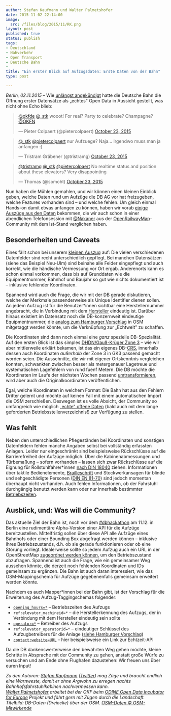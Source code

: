 ```yaml
---
author: Stefan Kaufmann und Walter Palmetshofer
date: 2015-11-02 22:14:00
image: 
  src: /files/blog/2015/11/RK.png
layout: post
published: true
status: publish
tags:
- Deutschland
- Nahverkehr
- Open Transport
- Deutsche Bahn
- 
title: "Ein erster Blick auf Aufzugsdaten: Erste Daten von der Bahn" 
type: post

---
```

*Berlin, 02.11.2015* – Wie [unlängst angekündigt](/blog/2015/10/die-bahn-kommt-auf-open-data/) hatte die Deutsche Bahn die Öffnung erster Datensätze als „echtes" Open Data in Aussicht gestellt, was nicht ohne Echo blieb:

<blockquote class="twitter-tweet" lang="en"><p lang="en" dir="ltr"><a href="https://twitter.com/okfde">@okfde</a> <a href="https://twitter.com/_stk">@_stk</a> wooot! For real? Party to celebrate? Champagne? <a href="https://twitter.com/OKFN">@OKFN</a></p>&mdash; Pieter Colpaert (@pietercolpaert) <a href="https://twitter.com/pietercolpaert/status/657633315046957061">October 23, 2015</a></blockquote>
<script async src="//platform.twitter.com/widgets.js" charset="utf-8"></script>

<blockquote class="twitter-tweet" lang="en"><p lang="de" dir="ltr"><a href="https://twitter.com/_stk">@_stk</a> <a href="https://twitter.com/pietercolpaert">@pietercolpaert</a> nur Aufzuege? Naja... Irgendwo muss man ja anfangen :)</p>&mdash; Tristram Gräbener (@tristramg) <a href="https://twitter.com/tristramg/status/657641902280454145">October 23, 2015</a></blockquote>

<blockquote class="twitter-tweet" lang="en"><p lang="en" dir="ltr"><a href="https://twitter.com/tristramg">@tristramg</a> <a href="https://twitter.com/_stk">@_stk</a> <a href="https://twitter.com/pietercolpaert">@pietercolpaert</a> &#10;No realtime status and position about these elevators? &#10;Very disappointing</p>&mdash; Thomas (@somoht) <a href="https://twitter.com/somoht/status/657646384498262016">October 23, 2015</a></blockquote>

Nun haben die Mühlen gemahlen, und wir können einen kleinen Einblick geben, welche Daten rund um Aufzüge die DB AG vor hat freizugeben, welche Features vorhanden sind – und welche fehlen. Um gleich einmal Hands-on damit etwas anfangen zu können, haben wir vorab [einige Auszüge aus den Daten](/files/blog/2015/11/DB-Aufzug-Probedatensaetze.csv) bekommen, die wir auch schon in einer abendlichen Telefonsession mit [@Nakaner](https://twitter.com/nakaner) aus der [OpenRailwayMap](http://www.openrailwaymap.org/)-Community mit dem Ist-Stand verglichen haben.

## Besonderheiten und Caveats

Eines fällt schon bei unserem [kleinen Auszug](/files/blog/2015/11/DB-Aufzug-Probedatensaetze.csv) auf: Die vielen verschiedenen Datenfelder sind recht unterschiedlich gepflegt. Bei manchen Datensätzen (siehe das Beispiel Neu-Ulm) sind beinahe alle Felder eingepflegt und auch korrekt, wie die händische Vermessung vor Ort ergab. Anderenorts kann es schon einmal vorkommen, dass bis auf Grunddaten wie die Equipmentnummer, Bahnhof und Baujahr so gut wie nichts dokumentiert ist – inklusive fehlender Koordinaten.

Spannend wird auch die Frage, die wir mit der DB gerade diskutieren, welche der Merkmale passenderweise als Unique Identifier dienen sollen. An jedem Aufzug ist für die Benutzer*innen sichtbar eine Herstellernummer angebracht, die in Verbindung mit dem [Hersteller](http://wiki.openstreetmap.org/wiki/Key:brand) eindeutig ist. Darüber hinaus existiert im Datensatz noch die DB-konzernweit eindeutige Equipmentnummer, die [analog zum Hamburger Vorschlag](https://lists.openstreetmap.de/pipermail/hamburg/2015-June/thread.html#1191) in OSM mitgetaggt werden könnte, um die Verknüpfung zur „Echtwelt" zu schaffen. 

Die Koordinaten sind dann noch einmal eine *ganz* spezielle DB-Spezialität. Auf den ersten Blick ist das simples [DHDN/Gauß-Krüger Zone 3](http://spatialreference.org/ref/epsg/31467/) – wie wir aber mittlerweile erklärt bekamen, ist das ein eigenes DB-[CRS](https://de.wikipedia.org/wiki/Koordinatenreferenzsystem), innerhalb dessen auch Koordinaten *außerhalb* der Zone 3 in GK3 passend gemacht worden seien. Die Ausschnitte, die wir mit eigener Ortskenntnis vergleichen konnten, schwankten zwischen besser als metergenauer Lagetreue und systematischen Lagefehlern von rund fuenf Metern. Die DB möchte die Koordinaten im Laufe der nächsten Wochen passend [umtransformieren](https://de.wikipedia.org/wiki/Helmert-Transformation), wird aber auch die Originalkoordinaten veröffentlichen.

Egal, welche Koordinaten in welchem Format: Die Bahn hat aus den Fehlern Dritter gelernt und möchte auf keinen Fall mit einem automatischen Import die OSM zerschießen. Deswegen ist es volle Absicht, der Community so umfangreich wie möglich [„echte" offene Daten](http://blog.openrailwaymap.org/?lang=de#25) (bald auch mit dem lange geforderten Betriebsstellenverzeichnis!) zur Verfügung zu stellen.

## Was fehlt

Neben den unterschiedlichen Pflegeständen bei Koordinaten und sonstigen Datenfeldern fehlen manche Angaben selbst bei vollständig erfassten Anlagen. Leider nur eingeschränkt sind beispielsweise Rückschlüsse auf die Barrierefreiheit der Aufzüge möglich. Über die Kabinenabmessungen und Türbemaßung – sofern vorhanden – lassen sich zwar Rückschlüsse auf die Eignung für Rollstuhlfahrer*innen [nach DIN 18040](http://nullbarriere.de/din-18040-1-aufzug.htm) ziehen. Informationen über taktile Bedienelemente, [Brailleschrift](http://wiki.openstreetmap.org/wiki/Key:tactile_writing) und Stockwerkansagen für blinde und sehgeschädigte Personen ([DIN EN 81-70](http://nullbarriere.de/aufzug-abmessung.htm)) sind jedoch momentan überhaupt nicht vorhanden. Auch fehlen Informationen, ob der Fahrstuhl durchgängig benutzt werden kann oder nur innerhalb bestimmter [Betriebszeiten](http://wiki.openstreetmap.org/wiki/DE:Key:opening_hours). 

## Ausblick, und: Was will die Community?

Das aktuelle Ziel der Bahn ist, noch vor dem [#dbhackathon](https://www.eventbrite.de/e/3rd-dbhackathon-commit-open-data-tickets-19270040209) am 11.12. in Berlin eine rudimentäre Alpha-Version einer API für die Aufzüge bereitzustellen. Mittelfristig sollen über diese API alle Aufzüge eines Bahnhofs oder einer Bounding Box abgefragt werden können – inklusive ihres Betriebszustands, d.h. ob sie gerade funktionieren oder ob eine Störung vorliegt. Idealerweise sollte so jedem Aufzug auch ein URL in der OpenStreetMap [zugeordnet werden können,](http://wiki.openstreetmap.org/wiki/DE:Key:contact) um den Betriebszustand abzufragen. Spannend ist auch die Frage, wie ein gemeinsamer Weg aussehen könnte, die derzeit noch fehlenden Koordinaten und IDs gemeinsam zu ergänzen. Die Bahn ist auch daran interessiert, wie das OSM-Mappingschema für Aufzüge gegebenenfalls gemeinsam erweitert werden könnte.

Nachdem es auch Mapper*innen bei der Bahn gibt, ist der Vorschlag für die Erweiterung des Aufzug-Taggingschemas folgender:

* [`opening_hours=*`](http://wiki.openstreetmap.org/wiki/DE:Key:opening_hours) – Betriebszeiten des Aufzugs
* `ref:elevator_machineid=*` – die Herstellerkennung des Aufzugs, der in Verbindung mit dem Hersteller eindeutig sein sollte
* [`operator=*`](http://wiki.openstreetmap.org/wiki/DE:Key:operator) – Betreiber des Aufzugs
* `ref:elevator_operatorid=*` – eindeutiger Schlüssel des Aufzugbetreibers für die Anlage ([siehe Hamburger Vorschlag](https://lists.openstreetmap.de/pipermail/hamburg/2015-June/thread.html#1191))
* [`contact:website=URL`](http://wiki.openstreetmap.org/wiki/DE:Key:contact) – hier beispielsweise ein Link zur Echtzeit-API

Da die DB dankenswerterweise den bewährten Weg gehen möchte, kleine Schritte in Absprache mit der Community zu gehen, anstatt große Würfe zu versuchen und am Ende ohne Flughafen dazustehen: Wir freuen uns über euren Input!

*Zu den Autoren: [Stefan Kaufmann](http://stefan.bloggt.es/) ([Twitter](http://www.twitter.com/_stk)) mag Züge und braucht endlich eine Warnweste, damit er ohne Argwohn zu erregen nachts Bahnhofsfahrstuhlkabinen nachvermessen kann.  
[Walter Palmetshofer](http://twitter.com/vavoida) arbeitet bei der OKF beim [ODINE Open Data Incubator for Europe](http://opendataincubator.eu/) Projekt und fährt gern mit Zügen durch die Landschaft.  
Titelbild: DB-Daten (Dreiecke) über der OSM. [OSM-Daten © OSM-Mitwirkende](https://www.openstreetmap.org/copyright/de)*
